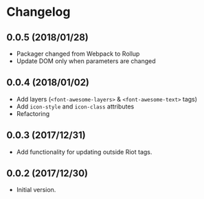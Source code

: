# Changelog

## 0.0.5 (2018/01/28)

* Packager changed from Webpack to Rollup
* Update DOM only when parameters are changed

## 0.0.4 (2018/01/02)

* Add layers (`<font-awesome-layers>` & `<font-awesome-text>` tags)
* Add `icon-style` and `icon-class` attributes
* Refactoring

## 0.0.3 (2017/12/31)

* Add functionality for updating outside Riot tags.

## 0.0.2 (2017/12/30)

* Initial version.
